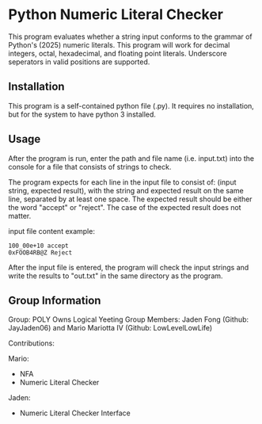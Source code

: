 # Python Numeric Literal Checker

This program evaluates whether a string input conforms to the grammar of Python's (2025) numeric literals.
This program will work for decimal integers, octal, hexadecimal, and floating point literals. Underscore seperators in valid positions are supported.

## Installation

This program is a self-contained python file (.py). It requires no installation, but for the system to have python 3 installed.

## Usage

After the program is run, enter the path and file name (i.e. input.txt) into the console for a file that consists of strings to check.

The program expects for each line in the input file to consist of: (input string, expected result), with the string and expected result on the same line, separated by at least one space. The expected result should be either the word "accept" or "reject". The case of the expected result does not matter.

input file content example:
```
100_00e+10 accept
0xFOOB4RB@Z Reject
```
After the input file is entered, the program will check the input strings and write the results to "out.txt" in the same directory as the program.

## Group Information

Group: POLY Owns Logical Yeeting
Group Members: Jaden Fong (Github: JayJaden06) and Mario Mariotta IV (Github: LowLevelLowLife)

Contributions:

Mario:
- NFA
- Numeric Literal Checker

Jaden:
- Numeric Literal Checker Interface

